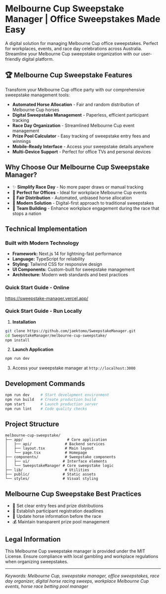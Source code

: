 # Melbourne Cup Sweepstake Manager | Office Sweepstakes Made Easy

A digital solution for managing Melbourne Cup office sweepstakes. Perfect for workplaces, events, and race day celebrations across Australia. Streamline your Melbourne Cup sweepstake organization with our user-friendly digital platform.

## 🏆 Melbourne Cup Sweepstake Features

Transform your Melbourne Cup office party with our comprehensive sweepstake management tools:

- **Automated Horse Allocation** - Fair and random distribution of Melbourne Cup horses
- **Digital Sweepstake Management** - Paperless, efficient participant tracking
- **Race Day Organization** - Streamlined Melbourne Cup event management
- **Prize Pool Calculator** - Easy tracking of sweepstake entry fees and winnings
- **Mobile-Ready Interface** - Access your sweepstake details anywhere
- **Multi-Device Support** - Perfect for office TVs and personal devices

## Why Choose Our Melbourne Cup Sweepstake Manager?

- ✨ **Simplify Race Day** - No more paper draws or manual tracking
- 🏢 **Perfect for Offices** - Ideal for workplace Melbourne Cup events
- 🎯 **Fair Distribution** - Automated, unbiased horse allocation
- 📱 **Modern Solution** - Digital-first approach to traditional sweepstakes
- 🤝 **Team Building** - Enhance workplace engagement during the race that stops a nation

## Technical Implementation

### Built with Modern Technology

- **Framework:** Next.js 14 for lightning-fast performance
- **Language:** TypeScript for reliability
- **Styling:** Tailwind CSS for responsive design
- **UI Components:** Custom-built for sweepstake management
- **Architecture:** Modern web standards and best practices

### Quick Start Guide - Online
https://sweepstake-manager.vercel.app/

### Quick Start Guide - Run Locally

1. **Installation**
```bash
git clone https://github.com/jaektomo/SweepstakeManager.git
cd SweepstakeManager/melbourne-cup-sweepstake/
npm install
```

2. **Launch Application**
```bash
npm run dev
```

3. Access your sweepstake manager at `http://localhost:3000`

## Development Commands

```bash
npm run dev     # Start development environment
npm run build   # Create production build
npm start       # Launch production server
npm run lint    # Code quality checks
```

## Project Structure

```
melbourne-cup-sweepstake/
├── app/                    # Core application
│   ├── api/               # Backend services
│   ├── layout.tsx         # Main layout
│   └── page.tsx           # Homepage
├── components/            # Sweepstake components
│   ├── ui/               # Interface elements
│   └── SweepstakeManager # Core sweepstake logic
├── lib/                   # Utilities
├── public/               # Static assets
└── styles/               # Visual styling
```

## Melbourne Cup Sweepstake Best Practices

- 🎫 Set clear entry fees and prize distributions
- 👥 Establish participant registration deadlines
- 🏇 Update horse information before the race
- 💰 Maintain transparent prize pool management


## Legal Information

This Melbourne Cup sweepstake manager is provided under the MIT License. Ensure compliance with local gambling and workplace regulations when organizing sweepstakes.

---

*Keywords: Melbourne Cup, sweepstake manager, office sweepstakes, race day organizer, digital horse racing sweeps, workplace Melbourne Cup events, horse race betting pool manager*
